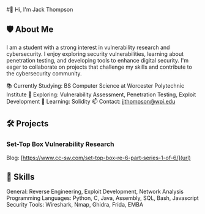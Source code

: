 #👋 Hi, I'm Jack Thompson

## 🛡️ About Me
I am a student with a strong interest in vulnerability research and cybersecurity. I enjoy exploring security vulnerabilities, learning about penetration testing, and developing tools to enhance digital security. I'm eager to collaborate on projects that challenge my skills and contribute to the cybersecurity community.

📚 Currently Studying: BS Computer Science at Worcester Polytechnic Institute 
🔭 Exploring: Vulnerability Assessment, Penetration Testing, Exploit Development
🌱 Learning: Solidity
📫 Contact: jjthompson@wpi.edu


## 🛠️ Projects

### Set-Top Box Vulnerability Research 
Blog: [https://www.cc-sw.com/set-top-box-re-6-part-series-1-of-6/](url)


## 💼 Skills
General: Reverse Engineering, Exploit Development, Network Analysis
Programming Languages: Python, C, Java, Assembly, SQL, Bash, Javascript
Security Tools: Wireshark, Nmap, Ghidra, Frida, EMBA
